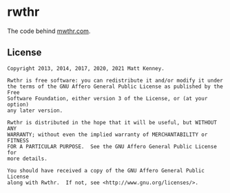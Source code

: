 rwthr
=====
The code behind [mwthr.com](http://mwthr.com).

## License

    Copyright 2013, 2014, 2017, 2020, 2021 Matt Kenney.

    Rwthr is free software: you can redistribute it and/or modify it under
    the terms of the GNU Affero General Public License as published by the Free
    Software Foundation, either version 3 of the License, or (at your option)
    any later version.

    Rwthr is distributed in the hope that it will be useful, but WITHOUT ANY
    WARRANTY; without even the implied warranty of MERCHANTABILITY or FITNESS
    FOR A PARTICULAR PURPOSE.  See the GNU Affero General Public License for
    more details.

    You should have received a copy of the GNU Affero General Public License
    along with Rwthr.  If not, see <http://www.gnu.org/licenses/>.
